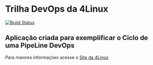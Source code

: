 # Trilha DevOps da 4Linux

<!-- Altere a Flag abaixo com sua URL do Travis -->
[![Build Status](https://travis-ci.org/TauRockembach/DevOpsLab-HelloWorld.svg?branch=master)](https://travis-ci.org/TauRockembach/DevOpsLab-HelloWorld)

## Aplicação criada para exemplificar o Ciclo de uma PipeLine DevOps


Para maiores informações acesse o [Site da 4Linux](https://www.4linux.com.br/cursos/devops)
